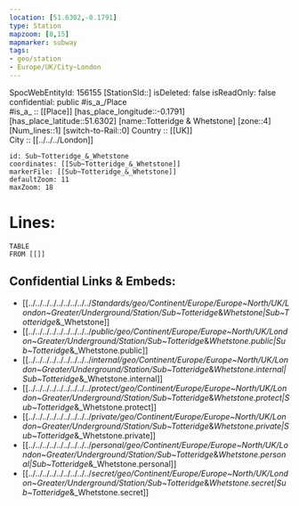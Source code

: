 ```yaml
---
location: [51.6302,-0.1791] 
type: Station 
mapzoom: [8,15] 
mapmarker: subway 
tags:
- geo/station
- Europe/UK/City~London
---
```

SpocWebEntityId: 156155
[StationSId::] 
isDeleted: false
isReadOnly: false
confidential: public
#is_a_/Place  
#is_a_ :: [[Place]] 
[has_place_longitude::-0.1791] 
[has_place_latitude::51.6302] 
[name::Totteridge &amp; Whetstone] 
[zone::4] 
[Num_lines::1] 
[switch-to-Rail::0] 
Country :: [[UK]]  
City :: [[../../../London]]  


```leaflet
id: Sub~Totteridge_&_Whetstone
coordinates: [[Sub~Totteridge_&_Whetstone]] 
markerFile: [[Sub~Totteridge_&_Whetstone]] 
defaultZoom: 11 
maxZoom: 18
```


# Lines: 
```dataview
TABLE 
FROM [[]] 
```

## Confidential Links & Embeds: 
- [[../../../../../../../../../_Standards/geo/Continent/Europe/Europe~North/UK/London~Greater/Underground/Station/Sub~Totteridge_&_Whetstone|Sub~Totteridge_&_Whetstone]] 
- [[../../../../../../../../../_public/geo/Continent/Europe/Europe~North/UK/London~Greater/Underground/Station/Sub~Totteridge_&_Whetstone.public|Sub~Totteridge_&_Whetstone.public]] 
- [[../../../../../../../../../_internal/geo/Continent/Europe/Europe~North/UK/London~Greater/Underground/Station/Sub~Totteridge_&_Whetstone.internal|Sub~Totteridge_&_Whetstone.internal]] 
- [[../../../../../../../../../_protect/geo/Continent/Europe/Europe~North/UK/London~Greater/Underground/Station/Sub~Totteridge_&_Whetstone.protect|Sub~Totteridge_&_Whetstone.protect]] 
- [[../../../../../../../../../_private/geo/Continent/Europe/Europe~North/UK/London~Greater/Underground/Station/Sub~Totteridge_&_Whetstone.private|Sub~Totteridge_&_Whetstone.private]] 
- [[../../../../../../../../../_personal/geo/Continent/Europe/Europe~North/UK/London~Greater/Underground/Station/Sub~Totteridge_&_Whetstone.personal|Sub~Totteridge_&_Whetstone.personal]] 
- [[../../../../../../../../../_secret/geo/Continent/Europe/Europe~North/UK/London~Greater/Underground/Station/Sub~Totteridge_&_Whetstone.secret|Sub~Totteridge_&_Whetstone.secret]] 
